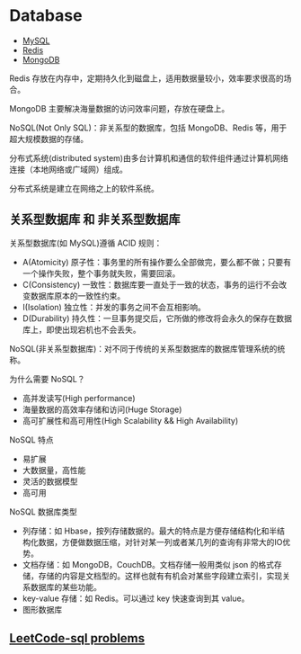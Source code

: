 # Database

* [MySQL](https://github.com/steveLauwh/Database/tree/master/MySQL)
* [Redis](https://github.com/steveLauwh/Database/tree/master/Redis)
* [MongoDB](https://github.com/steveLauwh/Database/tree/master/MongoDB)

Redis 存放在内存中，定期持久化到磁盘上，适用数据量较小，效率要求很高的场合。

MongoDB 主要解决海量数据的访问效率问题，存放在硬盘上。

NoSQL(Not Only SQL)：非关系型的数据库，包括 MongoDB、Redis 等，用于超大规模数据的存储。

分布式系统(distributed system)由多台计算机和通信的软件组件通过计算机网络连接（本地网络或广域网）组成。

分布式系统是建立在网络之上的软件系统。

## 关系型数据库 和 非关系型数据库

关系型数据库(如 MySQL)遵循 ACID 规则：
* A(Atomicity) 原子性：事务里的所有操作要么全部做完，要么都不做；只要有一个操作失败，整个事务就失败，需要回滚。
* C(Consistency) 一致性：数据库要一直处于一致的状态，事务的运行不会改变数据库原本的一致性约束。
* I(Isolation) 独立性：并发的事务之间不会互相影响。
* D(Durability) 持久性：一旦事务提交后，它所做的修改将会永久的保存在数据库上，即使出现宕机也不会丢失。

NoSQL(非关系型数据库)：对不同于传统的关系型数据库的数据库管理系统的统称。

为什么需要 NoSQL？

* 高并发读写(High performance)
* 海量数据的高效率存储和访问(Huge Storage)
* 高可扩展性和高可用性(High Scalability && High Availability)

NoSQL 特点

* 易扩展
* 大数据量，高性能
* 灵活的数据模型
* 高可用

NoSQL 数据库类型

* 列存储：如 Hbase，按列存储数据的。最大的特点是方便存储结构化和半结构化数据，方便做数据压缩，对针对某一列或者某几列的查询有非常大的IO优势。
* 文档存储：如 MongoDB，CouchDB。文档存储一般用类似 json 的格式存储，存储的内容是文档型的。这样也就有有机会对某些字段建立索引，实现关系数据库的某些功能。
* key-value 存储：如 Redis。可以通过 key 快速查询到其 value。
* 图形数据库

## [LeetCode-sql problems](https://github.com/steveLauwh/Database/tree/master/LeetCode-sql%20problems)

